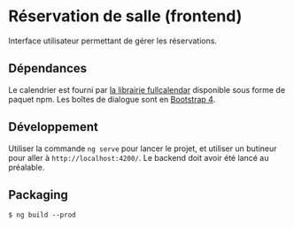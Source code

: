 
# Réservation de salle (frontend)

Interface utilisateur permettant de gérer les réservations.

## Dépendances

Le calendrier est fourni par [la librairie fullcalendar](https://fullcalendar.io) disponible sous forme de paquet npm. Les boîtes de dialogue sont en [Bootstrap 4](https://getbootstrap.com).

## Développement 

Utiliser la commande `ng serve` pour lancer le projet, et utiliser un butineur pour aller à `http://localhost:4200/`. Le backend doit avoir été lancé au préalable.

## Packaging

```
$ ng build --prod
```